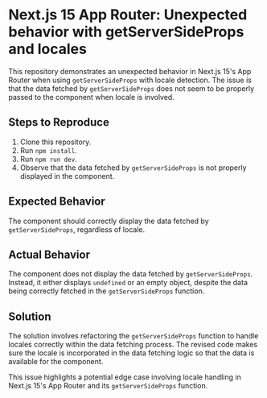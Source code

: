 # Next.js 15 App Router: Unexpected behavior with getServerSideProps and locales

This repository demonstrates an unexpected behavior in Next.js 15's App Router when using `getServerSideProps` with locale detection.  The issue is that the data fetched by `getServerSideProps` does not seem to be properly passed to the component when locale is involved.

## Steps to Reproduce

1. Clone this repository.
2. Run `npm install`.
3. Run `npm run dev`.
4. Observe that the data fetched by `getServerSideProps` is not properly displayed in the component.

## Expected Behavior

The component should correctly display the data fetched by `getServerSideProps`, regardless of locale.

## Actual Behavior

The component does not display the data fetched by `getServerSideProps`.  Instead, it either displays `undefined` or an empty object, despite the data being correctly fetched in the `getServerSideProps` function.

## Solution

The solution involves refactoring the `getServerSideProps` function to handle locales correctly within the data fetching process.  The revised code makes sure the locale is incorporated in the data fetching logic so that the data is available for the component.

This issue highlights a potential edge case involving locale handling in Next.js 15's App Router and its `getServerSideProps` function.